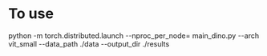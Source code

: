 # To use
python -m torch.distributed.launch --nproc_per_node=<number of gpus> main_dino.py --arch vit_small --data_path ./data --output_dir ./results
